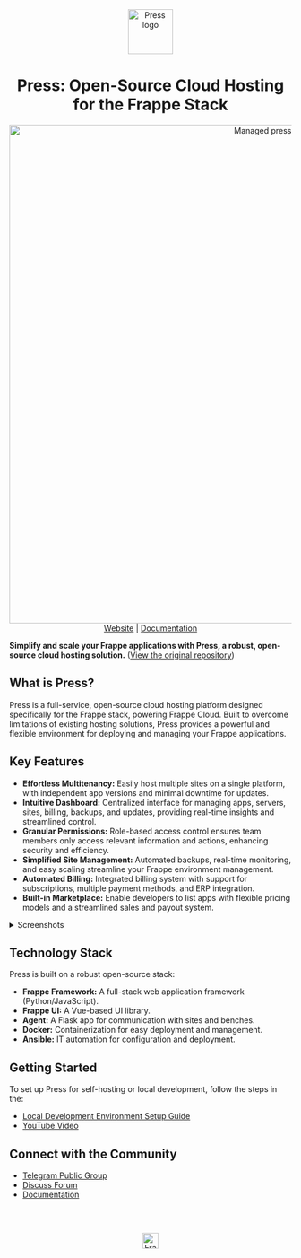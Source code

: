<div align="center" markdown="1">
    <img src="https://frappe.io/files/Group%202%20(1).png" alt="Press logo" width="80"/>
    <h1>Press: Open-Source Cloud Hosting for the Frappe Stack</h1>
</div>

<div align="center">
    <img width="889" alt="Managed press" src="https://github.com/user-attachments/assets/2675e828-d5ed-4527-a038-7742a5cfa3db" />
</div>

<div align="center">
    <a href="https://frappe.io/press">Website</a>
    |
    <a href="https://docs.frappe.io/cloud/">Documentation</a>
</div>

**Simplify and scale your Frappe applications with Press, a robust, open-source cloud hosting solution.** ([View the original repository](https://github.com/frappe/press))

## What is Press?

Press is a full-service, open-source cloud hosting platform designed specifically for the Frappe stack, powering Frappe Cloud. Built to overcome limitations of existing hosting solutions, Press provides a powerful and flexible environment for deploying and managing your Frappe applications.

## Key Features

*   **Effortless Multitenancy:** Easily host multiple sites on a single platform, with independent app versions and minimal downtime for updates.
*   **Intuitive Dashboard:** Centralized interface for managing apps, servers, sites, billing, backups, and updates, providing real-time insights and streamlined control.
*   **Granular Permissions:** Role-based access control ensures team members only access relevant information and actions, enhancing security and efficiency.
*   **Simplified Site Management:** Automated backups, real-time monitoring, and easy scaling streamline your Frappe environment management.
*   **Automated Billing:** Integrated billing system with support for subscriptions, multiple payment methods, and ERP integration.
*   **Built-in Marketplace:**  Enable developers to list apps with flexible pricing models and a streamlined sales and payout system.

<details>
    <summary>Screenshots</summary>

    ![Dashboard](https://github.com/user-attachments/assets/1904fa3e-39aa-4151-8276-d3cc622ed582)
    ![Permissions](https://github.com/user-attachments/assets/60da6b5e-8f48-4483-99cf-67886ccc8bd6)
    ![Bench Group Update](https://github.com/user-attachments/assets/2be6b0ee-084d-4949-8d13-218b5a218d3d)
    ![Marketplace](https://github.com/user-attachments/assets/2f325737-7929-485d-a670-549f986fd07e)

</details>

## Technology Stack

Press is built on a robust open-source stack:

*   **Frappe Framework:** A full-stack web application framework (Python/JavaScript).
*   **Frappe UI:** A Vue-based UI library.
*   **Agent:** A Flask app for communication with sites and benches.
*   **Docker:** Containerization for easy deployment and management.
*   **Ansible:** IT automation for configuration and deployment.

## Getting Started

To set up Press for self-hosting or local development, follow the steps in the:

*   [Local Development Environment Setup Guide](https://docs.frappe.io/cloud/local-fc-setup)
*   [YouTube Video](https://www.youtube.com/watch?v=Xb9QHnUrIEk)

## Connect with the Community

*   [Telegram Public Group](https://t.me/frappecloud)
*   [Discuss Forum](https://discuss.frappe.io/c/frappe-cloud/77)
*   [Documentation](https://docs.frappe.io/cloud)

<br/>
<br/>
<div align="center" style="padding-top: 0.75rem;">
    <a href="https://frappe.io" target="_blank">
        <picture>
            <source media="(prefers-color-scheme: dark)" srcset="https://frappe.io/files/Frappe-white.png">
            <img src="https://frappe.io/files/Frappe-black.png" alt="Frappe Technologies" height="28"/>
        </picture>
    </a>
</div>